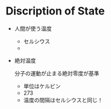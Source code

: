 # Discription of State

- 人間が使う温度
    - セルシウス
    - 
- 絶対温度
    
    分子の運動が止まる絶対零度が基準
    
    - 単位はケルビン
    - 273
    - 温度の間隔はセルシウスと同じ！